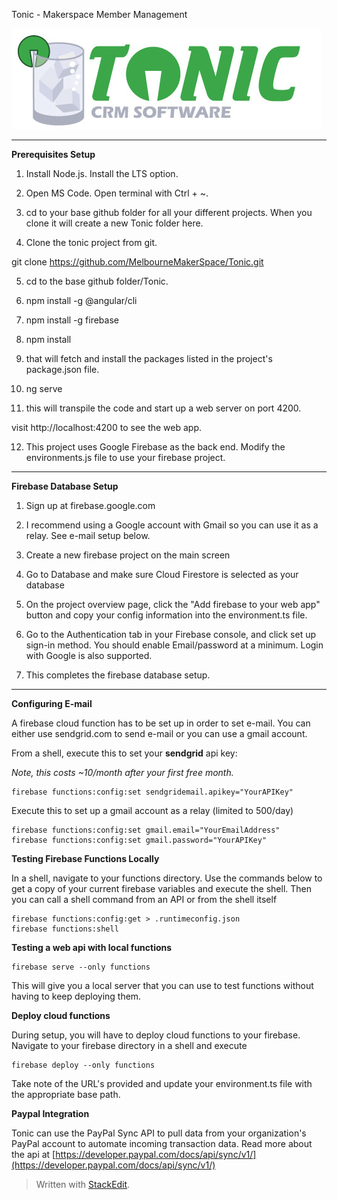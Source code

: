 Tonic - Makerspace Member Management

![Tonic Logo](https://github.com/MelbourneMakerSpace/Tonic/blob/master/src/assets/Logo.jpg?raw=true)

---

**Prerequisites Setup**

1.  Install Node.js. Install the LTS option.

2.  Open MS Code. Open terminal with Ctrl + ~.

3.  cd to your base github folder for all your different projects. When you clone it will create a new Tonic folder here.

4.  Clone the tonic project from git.

git clone https://github.com/MelbourneMakerSpace/Tonic.git

5.  cd to the base github folder/Tonic.

6.  npm install -g @angular/cli

7.  npm install -g firebase

8.  npm install

9.  that will fetch and install the packages listed in the project's package.json file.

10. ng serve

11. this will transpile the code and start up a web server on port 4200.

visit http://localhost:4200 to see the web app.

12. This project uses Google Firebase as the back end. Modify the environments.js file to use your firebase project.

---

**Firebase Database Setup**

1.  Sign up at firebase.google.com

1.  I recommend using a Google account with Gmail so you can use it as a relay. See e-mail setup below.

1.  Create a new firebase project on the main screen

1.  Go to Database and make sure Cloud Firestore is selected as your database

1.  On the project overview page, click the "Add firebase to your web app" button and copy your config information into the environment.ts file.

1.  Go to the Authentication tab in your Firebase console, and click set up sign-in method. You should enable Email/password at a minimum. Login with Google is also supported.

1.  This completes the firebase database setup.

---

**Configuring E-mail**

A firebase cloud function has to be set up in order to set e-mail. You can either use sendgrid.com to send e-mail or you can use a gmail account.

From a shell, execute this to set your **sendgrid** api key:

_Note, this costs ~10/month after your first free month._

```
firebase functions:config:set sendgridemail.apikey="YourAPIKey"
```

Execute this to set up a gmail account as a relay (limited to 500/day)

```
firebase functions:config:set gmail.email="YourEmailAddress"
firebase functions:config:set gmail.password="YourAPIKey"
```

**Testing Firebase Functions Locally**

In a shell, navigate to your functions directory. Use the commands below to get a copy of your current firebase variables and execute the shell. Then you can call a shell command from an API or from the shell itself

```
firebase functions:config:get > .runtimeconfig.json
firebase functions:shell
```

**Testing a web api with local functions**

```
firebase serve --only functions
```

This will give you a local server that you can use to test functions without having to keep deploying them.

**Deploy cloud functions**

During setup, you will have to deploy cloud functions to your firebase. Navigate to your firebase directory in a shell and execute

```
firebase deploy --only functions
```

Take note of the URL's provided and update your environment.ts file with the appropriate base path.

**Paypal Integration**

Tonic can use the PayPal Sync API to pull data from your organization's PayPal account to automate incoming transaction data. Read more about the api at [https://developer.paypal.com/docs/api/sync/v1/](https://developer.paypal.com/docs/api/sync/v1/)

> Written with [StackEdit](https://stackedit.io/).
